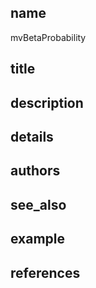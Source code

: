 ## name
mvBetaProbability
## title
## description
## details
## authors
## see_also
## example
## references
